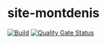 # site-montdenis

[![Build](https://github.com/ViBiOh/site-montdenis/workflows/Build/badge.svg)](https://github.com/ViBiOh/site-montdenis/actions)
[![Quality Gate Status](https://sonarcloud.io/api/project_badges/measure?project=ViBiOh_site-montdenis&metric=alert_status)](https://sonarcloud.io/dashboard?id=ViBiOh_site-montdenis)
